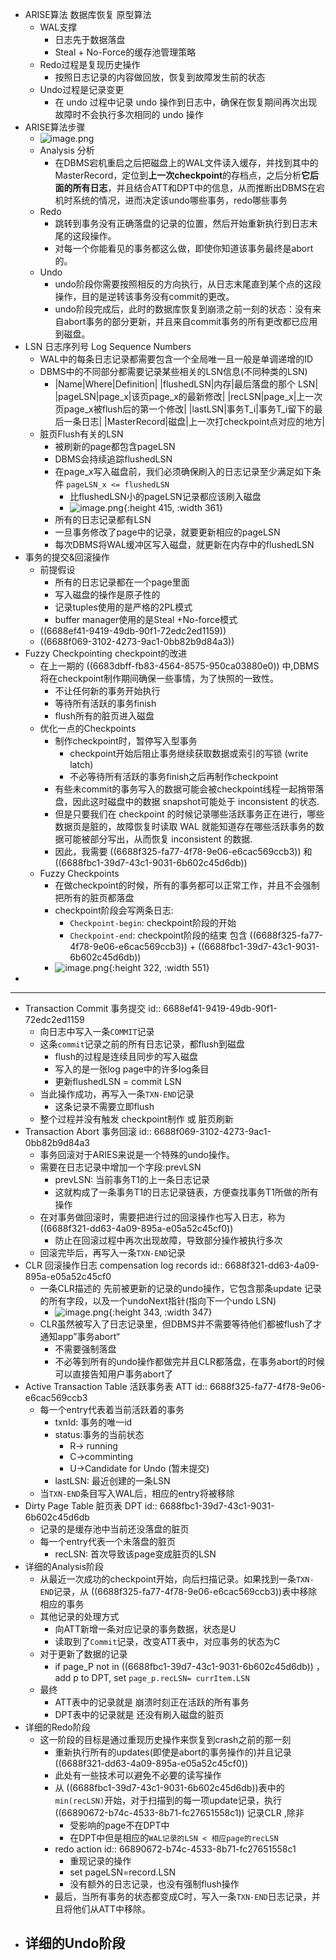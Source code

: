 - ARISE算法 数据库恢复 原型算法
	- WAL支撑
		- 日志先于数据落盘
		- Steal + No-Force的缓存池管理策略
	- Redo过程是复现历史操作
		- 按照日志记录的内容做回放，恢复到故障发生前的状态
	- Undo过程是记录变更
		- 在 undo 过程中记录 undo 操作到日志中，确保在恢复期间再次出现故障时不会执行多次相同的 undo 操作
- ARISE算法步骤
	- ![image.png](../assets/image_1720254898645_0.png)
	- Analysis 分析
		- 在DBMS宕机重启之后把磁盘上的WAL文件读入缓存，并找到其中的MasterRecord，定位到**上一次checkpoint**的存档点，之后分析**它后面的所有日志**，并且结合ATT和DPT中的信息，从而推断出DBMS在宕机时系统的情况，进而决定该undo哪些事务，redo哪些事务
	- Redo
		- 跳转到事务没有正确落盘的记录的位置，然后开始重新执行到日志末尾的这段操作。
		- 对每一个你能看见的事务都这么做，即使你知道该事务最终是abort的。
	- Undo
		- undo阶段你需要按照相反的方向执行，从日志末尾直到某个点的这段操作，目的是逆转该事务没有commit的更改。
		- undo阶段完成后，此时的数据库恢复到崩溃之前一刻的状态：没有来自abort事务的部分更新，并且来自commit事务的所有更改都已应用到磁盘。
- LSN 日志序列号 Log Sequence Numbers
	- WAL中的每条日志记录都需要包含一个全局唯一且一般是单调递增的ID
	- DBMS中的不同部分都需要记录某些相关的LSN信息(不同种类的LSN)
		- |Name|Where|Definition|
		  |flushedLSN|内存|最后落盘的那个 LSN|
		  |pageLSN|page_x|该页page_x的最新修改|
		  |recLSN|page_x|上一次页page_x被flush后的第一个修改|
		  |lastLSN|事务T_i|事务T_i留下的最后一条日志|
		  |MasterRecord|磁盘|上一次打checkpoint点对应的地方|
	- 脏页Flush有关的LSN
		- 被刷新的page都包含pageLSN
		- DBMS会持续追踪flushedLSN
		- 在page_x写入磁盘前，我们必须确保刷入的日志记录至少满足如下条件 `pageLSN_x <= flushedLSN`
			- 比flushedLSN小的pageLSN记录都应该刷入磁盘
			- ![image.png](../assets/image_1720249802168_0.png){:height 415, :width 361}
		- 所有的日志记录都有LSN
		- 一旦事务修改了page中的记录，就要更新相应的pageLSN
		- 每次DBMS将WAL缓冲区写入磁盘，就更新在内存中的flushedLSN
- 事务的提交&回滚操作
	- 前提假设
		- 所有的日志记录都在一个page里面
		- 写入磁盘的操作是原子性的
		- 记录tuples使用的是严格的2PL模式
		- buffer manager使用的是Steal +No-force模式
	- ((6688ef41-9419-49db-90f1-72edc2ed1159))
	- ((6688f069-3102-4273-9ac1-0bb82b9d84a3))
- Fuzzy Checkpointing checkpoint的改进
	- 在上一期的 ((6683dbff-fb83-4564-8575-950ca03880e0)) 中,DBMS将在checkpoint制作期间确保一些事情，为了快照的一致性。
		- 不让任何新的事务开始执行
		- 等待所有活跃的事务finish
		- flush所有的脏页进入磁盘
	- 优化一点的Checkpoints
		- 制作checkpoint时，暂停写入型事务
			- checkpoint开始后阻止事务继续获取数据或索引的写锁 (write latch)
			- 不必等待所有活跃的事务finish之后再制作checkpoint
		- 有些未commit的事务写入的数据可能会被checkpoint线程一起捎带落盘，因此这时磁盘中的数据 snapshot可能处于 inconsistent 的状态.
		- 但是只要我们在 checkpoint 的时候记录哪些活跃事务正在进行，哪些数据页是脏的，故障恢复时读取 WAL 就能知道存在哪些活跃事务的数据可能被部分写出，从而恢复 inconsistent 的数据.
		- 因此，我需要 ((6688f325-fa77-4f78-9e06-e6cac569ccb3)) 和 ((6688fbc1-39d7-43c1-9031-6b602c45d6db))
	- Fuzzy Checkpoints
		- 在做checkpoint的时候，所有的事务都可以正常工作，并且不会强制把所有的脏页都落盘
		- checkpoint阶段会写两条日志:
			- `Checkpoint-begin`: checkpoint阶段的开始
			- `Checkpoint-end`: checkpoint阶段的结束 包含 ((6688f325-fa77-4f78-9e06-e6cac569ccb3)) + ((6688fbc1-39d7-43c1-9031-6b602c45d6db))
		- ![image.png](../assets/image_1720254151599_0.png){:height 322, :width 551}
-
- ---
- Transaction Commit 事务提交
  id:: 6688ef41-9419-49db-90f1-72edc2ed1159
	- 向日志中写入一条`COMMIT`记录
	- 这条`commit`记录之前的所有日志记录，都flush到磁盘
		- flush的过程是连续且同步的写入磁盘
		- 写入的是一张log page中的许多log条目
		- 更新flushedLSN = commit LSN
	- 当此操作成功，再写入一条`TXN-END`记录
		- 这条记录不需要立即flush
	- 整个过程并没有触发 checkpoint制作 或 脏页刷新
- Transaction Abort 事务回滚
  id:: 6688f069-3102-4273-9ac1-0bb82b9d84a3
	- 事务回滚对于ARIES来说是一个特殊的undo操作。
	- 需要在日志记录中增加一个字段:prevLSN
		- prevLSN: 当前事务T1的上一条日志记录
		- 这就构成了一条事务T1的日志记录链表，方便查找事务T1所做的所有操作
	- 在对事务做回滚时，需要把进行过的回滚操作也写入日志，称为 ((6688f321-dd63-4a09-895a-e05a52c45cf0))
		- 防止在回滚过程中再次出现故障，导致部分操作被执行多次
	- 回滚完毕后，再写入一条`TXN-END`记录
- CLR 回滚操作日志 compensation log records
  id:: 6688f321-dd63-4a09-895a-e05a52c45cf0
	- 一条CLR描述的 先前被更新的记录的undo操作，它包含那条update 记录的所有字段，以及一个undoNext指针(指向下一个undo LSN)
		- ![image.png](../assets/image_1720251635268_0.png){:height 343, :width 347}
	- CLR虽然被写入了日志记录里，但DBMS并不需要等待他们都被flush了才通知app”事务abort“
		- 不需要强制落盘
		- 不必等到所有的undo操作都做完并且CLR都落盘，在事务abort的时候可以直接告知用户事务abort了
- Active Transaction Table 活跃事务表 ATT
  id:: 6688f325-fa77-4f78-9e06-e6cac569ccb3
	- 每一个entry代表着当前活跃着的事务
		- txnId: 事务的唯一id
		- status:事务的当前状态
			- R-> running
			- C->comminting
			- U->Candidate for Undo (暂未提交)
		- lastLSN: 最近创建的一条LSN
	- 当`TXN-END`条目写入WAL后，相应的entry将被移除
- Dirty Page Table 脏页表 DPT
  id:: 6688fbc1-39d7-43c1-9031-6b602c45d6db
	- 记录的是缓存池中当前还没落盘的脏页
	- 每一个entry代表一个未落盘的脏页
		- recLSN:  首次导致该page变成脏页的LSN
- 详细的Analysis阶段
	- 从最近一次成功的checkpoint开始，向后扫描记录。如果找到一条`TXN-END`记录，从  ((6688f325-fa77-4f78-9e06-e6cac569ccb3))表中移除相应的事务
	- 其他记录的处理方式
		- 向ATT新增一条对应记录的事务数据，状态是U
		- 读取到了`Commit`记录，改变ATT表中，对应事务的状态为C
	- 对于更新了数据的记录
		- if page_P not in ((6688fbc1-39d7-43c1-9031-6b602c45d6db)) ，add p to DPT, set `page_p.recLSN= currItem.LSN`
	- 最终
		- ATT表中的记录就是 崩溃时刻正在活跃的所有事务
		- DPT表中的记录就是 还没有刷入磁盘的脏页
- 详细的Redo阶段
	- 这一阶段的目标是通过重现历史操作来恢复到crash之前的那一刻
		- 重新执行所有的updates(即使是abort的事务操作的)并且记录 ((6688f321-dd63-4a09-895a-e05a52c45cf0))
		- 此处有一些技术可以避免不必要的读写操作
		- 从  ((6688fbc1-39d7-43c1-9031-6b602c45d6db))表中的`min(recLSN)`开始，对于扫描到的每一项update记录，执行 ((66890672-b74c-4533-8b71-fc27651558c1)) 记录CLR ,除非
			- 受影响的page不在DPT中
			- 在DPT中但是相应的`WAL记录的LSN < 相应page的recLSN `
		- redo action
		  id:: 66890672-b74c-4533-8b71-fc27651558c1
			- 重现记录的操作
			- set pageLSN=record.LSN
			- 没有额外的日志记录，也没有强制flush操作
		- 最后，当所有事务的状态都变成C时，写入一条`TXN-END`日志记录，并且将他们从ATT中移除。
- 详细的Undo阶段
	-